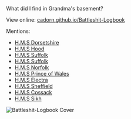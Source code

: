 What did I find in Grandma's basement?

View online: [cadorn.github.io/Battleshit-Logbook](https://cadorn.github.io/Battleshit-Logbook/)

Mentions:

  * [H.M.S Dorsetshire](http://en.wikipedia.org/wiki/HMS_Dorsetshire_%2840%29)
  * [H.M.S Hood](http://en.wikipedia.org/wiki/HMS_Hood_%2851%29)
  * [H.M.S Suffolk](http://en.wikipedia.org/wiki/HMS_Suffolk_%2855%29)
  * [H.M.S Suffolk](http://en.wikipedia.org/wiki/HMS_Suffolk_%2855%29)
  * [H.M.S Norfolk](http://en.wikipedia.org/wiki/HMS_Norfolk_%2878%29)
  * [H.M.S Prince of Wales](http://en.wikipedia.org/wiki/HMS_Prince_of_Wales_%2853%29)
  * [H.M.S Electra](http://en.wikipedia.org/wiki/HMS_Electra_%28H27%29)
  * [H.M.S Sheffield](http://en.wikipedia.org/wiki/HMS_Sheffield_%28C24%29)
  * [H.M.S Cossack](http://en.wikipedia.org/wiki/HMS_Cossack_%28F03%29)
  * [H.M.S Sikh](http://en.wikipedia.org/wiki/HMS_Sikh_%28F82%29)

![Battleshit-Logbook Cover](https://cadorn.github.io/Battleshit-Logbook/pages/page_01.jpg "Battleshit-Logbook Cover")
